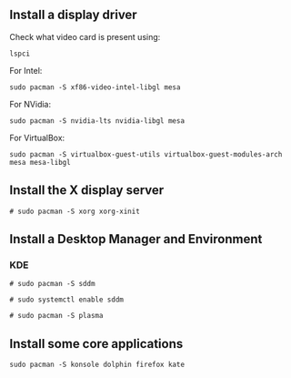 

## Install a display driver
Check what video card is present using:
```
lspci
```

For Intel:
```
sudo pacman -S xf86-video-intel-libgl mesa
```

For NVidia:
```
sudo pacman -S nvidia-lts nvidia-libgl mesa
```

For VirtualBox:
```
sudo pacman -S virtualbox-guest-utils virtualbox-guest-modules-arch mesa mesa-libgl
```

## Install the X display server
```
# sudo pacman -S xorg xorg-xinit
```

## Install a Desktop Manager and Environment

### KDE
```
# sudo pacman -S sddm 
```
```
# sudo systemctl enable sddm
```
```
# sudo pacman -S plasma
```
## Install some core applications
```
sudo pacman -S konsole dolphin firefox kate
```
